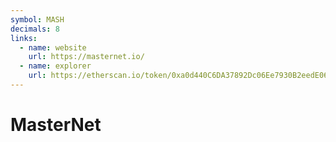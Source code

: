 ```yaml
---
symbol: MASH
decimals: 8
links:
  - name: website
    url: https://masternet.io/
  - name: explorer
    url: https://etherscan.io/token/0xa0d440C6DA37892Dc06Ee7930B2eedE0634FD681
---
```


# MasterNet
